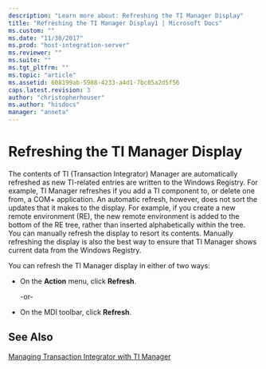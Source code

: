 ```yaml
---
description: "Learn more about: Refreshing the TI Manager Display"
title: "Refreshing the TI Manager Display1 | Microsoft Docs"
ms.custom: ""
ms.date: "11/30/2017"
ms.prod: "host-integration-server"
ms.reviewer: ""
ms.suite: ""
ms.tgt_pltfrm: ""
ms.topic: "article"
ms.assetid: 608199ab-5988-4233-a4d1-7bc05a2d5f56
caps.latest.revision: 3
author: "christopherhouser"
ms.author: "hisdocs"
manager: "anneta"
---
```

# Refreshing the TI Manager Display
The contents of TI (Transaction Integrator) Manager are automatically refreshed as new TI-related entries are written to the Windows Registry. For example, TI Manager refreshes if you add a TI component to, or delete one from, a COM+ application. An automatic refresh, however, does not sort the updates that it makes to the display. For example, if you create a new remote environment (RE), the new remote environment is added to the bottom of the RE tree, rather than inserted alphabetically within the tree. You can manually refresh the display to resort its contents. Manually refreshing the display is also the best way to ensure that TI Manager shows current data from the Windows Registry.  
  
 You can refresh the TI Manager display in either of two ways:  
  
- On the **Action** menu, click **Refresh**.  
  
  -or-  
  
- On the MDI toolbar, click **Refresh**.  
  
## See Also  
 [Managing Transaction Integrator with TI Manager](../core/managing-transaction-integrator-with-ti-manager2.md)
